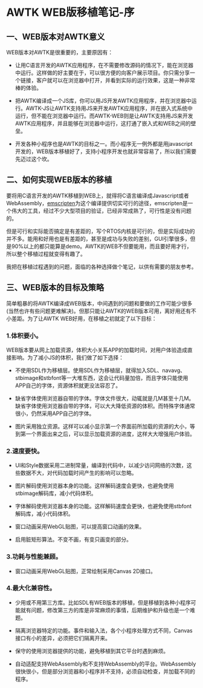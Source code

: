 # AWTK WEB版移植笔记-序

## 一、WEB版本对AWTK意义

WEB版本对AWTK是很重要的，主要原因有：

* 让用C语言开发的AWTK应用程序，在不需要修改源码的情况下，能在浏览器中运行。这样做的好主要在于，可以很方便的向客户展示项目。你只需分享一个链接，客户就可以在浏览器中打开，并看到实际的运行效果，这是一种非常棒的体验。

* 把AWTK编译成一个JS库，你可以用JS开发AWTK应用程序，并在浏览器中运行。AWTK-JS让AWTK支持用JS来开发AWTK应用程序，并在嵌入式系统中运行，但不能在浏览器中运行。而AWTK-WEB则是让AWTK支持用JS来开发AWTK应用程序，并且能够在浏览器中运行，这打通了嵌入式和WEB之间的壁垒。

* 开发各种小程序也是AWTK的目标之一。而小程序无一例外都是用javascript开发的，WEB版本移植好了，支持小程序开发也就非常容易了，所以我们需要先迈过这个坎。

## 二、如何实现WEB版本的移植

要将用C语言开发的AWTK移植到WEB上，就得将C语言编译成Javascript或者WebAssembly，[emscripten](https://emscripten.org)为这个编译提供切实可行的途径，emscripten是一个伟大的工具，经过不少大型项目的验证，已经非常成熟了，可行性是没有问题的。

但是可行和实际能否搞定是有差距的，写个RTOS内核是可行的，但是实际成功的并不多。能用和好用也是有差距的，甚至是成功与失败的差别，GUI引擎很多，但是90%以上的都只能算是demo。AWTK的WEB不但要能用，而且要好用才行，所以整个移植过程就变得有趣了。

我把在移植过程遇到的问题，面临的各种选择做个笔记，以供有需要的朋友参考。

## 三、WEB版本的目标及策略

简单粗暴的将AWTK编译成WEB版本，中间遇到的问题和要做的工作可能少很多(当然也许有些问题更难解决)。但那只能让AWTK的WEB版本可用，离好用还有不小差距。为了让AWTK WEB好用，在移植之初就定了以下目标：

### 1.体积要小。

WEB版本要从网上加载资源，体积大小关系APP的加载时间，对用户体验造成直接影响。为了减小JS的体积，我们做了如下选择：

* 不使用SDL作为移植层。使用SDL作为移植层，就得加入SDL、navavg、stbimage和stbfont等一大堆东西，这会让代码量加倍，而且字体只能使用APP自己的字体，资源体积就更没法容忍了。
    
* 缺省字体使用浏览器自带的字体。字体文件很大，动辄就是几M甚至十几M。缺省字体使用浏览器自带的字体，可以大大降低资源的体积。而特殊字体通常很小，仍然采用APP自己的字体。
    
* 图片采用独立资源。这样可以减小显示第一个界面前所加载的资源的大小，等到第一个界面出来之后，可以显示加载资源的进度，这样大大增强用户体验。

### 2.速度要快。

* UI和Style数据采用二进制常量，编译到代码中，以减少访问网络的次数，这些数据不大，对代码加载时间产生的影响可以忽略。

* 图片解码使用浏览器本身的功能。这样解码速度会更快，也避免使用
stbimage解码库，减小代码体积。

* 字体解码使用浏览器本身的功能。这样解码速度会更快，也避免使用stbfont解码库，减小代码体积。

* 窗口动画采用WebGL贴图，可以提高窗口动画的效果。

* 启用脏矩形算法。不变不画，有变只画变的部分。
    
### 3.功耗与性能兼顾。

* 窗口动画采用WebGL贴图，正常绘制采用Canvas 2D接口。
    
### 4.最大化兼容性。
    
* 少用或不用第三方库。比如SDL有WEB版本的移植，但是移植到各种小程序可能就有问题，修改第三方的库是非常麻烦的事情，后期维护和升级也是一个难题。
    
* 隔离浏览器特定的功能。事件和输入法，各个小程序处理方式不同，Canvas接口有小的差异，必须把它们隔离开来。
    
* 保守的使用浏览器提供的功能，避免移植到其它平台时遇到麻烦。
    
* 自动适配支持WebAssembly和不支持WebAssembly的平台。WebAssembly很快很小，但是部分浏览器和小程序并不支持，必须自动检查，并加载不同的程序。

    



